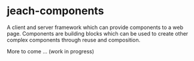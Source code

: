 # jeach-components
A client and server framework which can provide components to a web page. Components are building blocks which can be used to create other complex components through reuse and composition.

More to come ... (work in progress)